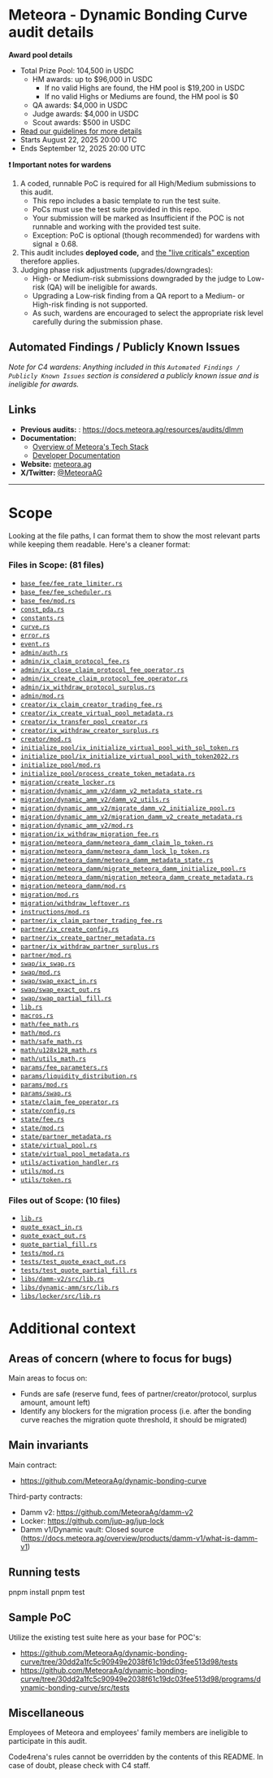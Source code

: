# Meteora - Dynamic Bonding Curve audit details

**Award pool details**
- Total Prize Pool: 104,500 in USDC
  - HM awards: up to $96,000 in USDC
    - If no valid Highs are found, the HM pool is $19,200 in USDC
    - If no valid Highs or Mediums are found, the HM pool is $0
  - QA awards: $4,000 in USDC
  - Judge awards: $4,000 in USDC
  - Scout awards: $500 in USDC
- [Read our guidelines for more details](https://docs.code4rena.com/competitions)
- Starts August 22, 2025 20:00 UTC
- Ends September 12, 2025 20:00 UTC 

**❗ Important notes for wardens** 
1. A coded, runnable PoC is required for all High/Medium submissions to this audit. 
    - This repo includes a basic template to run the test suite.
    - PoCs must use the test suite provided in this repo.
    - Your submission will be marked as Insufficient if the POC is not runnable and working with the provided test suite.
    - Exception: PoC is optional (though recommended) for wardens with signal ≥ 0.68.
1. This audit includes **deployed code,** and [the "live criticals" exception](https://docs.code4rena.com/awarding/incentive-model-and-awards#the-live-criticals-exception) therefore applies. 
1. Judging phase risk adjustments (upgrades/downgrades):
    - High- or Medium-risk submissions downgraded by the judge to Low-risk (QA) will be ineligible for awards.
    - Upgrading a Low-risk finding from a QA report to a Medium- or High-risk finding is not supported.
    - As such, wardens are encouraged to select the appropriate risk level carefully during the submission phase.

## Automated Findings / Publicly Known Issues

_Note for C4 wardens: Anything included in this `Automated Findings / Publicly Known Issues` section is considered a publicly known issue and is ineligible for awards._

## Links

- **Previous audits:** : https://docs.meteora.ag/resources/audits/dlmm
- **Documentation:** 
  - [Overview of Meteora's Tech Stack](https://docs.meteora.ag/overview/home)
  - [Developer Documentation](https://docs.meteora.ag/developer-guide/home)
- **Website:** [meteora.ag](https://app.meteora.ag/)
- **X/Twitter:** [@MeteoraAG](https://x.com/MeteoraAG)

---

# Scope

Looking at the file paths, I can format them to show the most relevant parts while keeping them readable. Here's a cleaner format:

### Files in Scope: (81 files)

- [`base_fee/fee_rate_limiter.rs`](https://github.com/MeteoraAg/dynamic-bonding-curve/blob/30dd2a1fc5c90949e2038f61c19dc03fee513d98/programs/dynamic-bonding-curve/src/base_fee/fee_rate_limiter.rs)
- [`base_fee/fee_scheduler.rs`](https://github.com/MeteoraAg/dynamic-bonding-curve/blob/30dd2a1fc5c90949e2038f61c19dc03fee513d98/programs/dynamic-bonding-curve/src/base_fee/fee_scheduler.rs)
- [`base_fee/mod.rs`](https://github.com/MeteoraAg/dynamic-bonding-curve/blob/30dd2a1fc5c90949e2038f61c19dc03fee513d98/programs/dynamic-bonding-curve/src/base_fee/mod.rs)
- [`const_pda.rs`](https://github.com/MeteoraAg/dynamic-bonding-curve/blob/30dd2a1fc5c90949e2038f61c19dc03fee513d98/programs/dynamic-bonding-curve/src/const_pda.rs)
- [`constants.rs`](https://github.com/MeteoraAg/dynamic-bonding-curve/blob/30dd2a1fc5c90949e2038f61c19dc03fee513d98/programs/dynamic-bonding-curve/src/constants.rs)
- [`curve.rs`](https://github.com/MeteoraAg/dynamic-bonding-curve/blob/30dd2a1fc5c90949e2038f61c19dc03fee513d98/programs/dynamic-bonding-curve/src/curve.rs)
- [`error.rs`](https://github.com/MeteoraAg/dynamic-bonding-curve/blob/30dd2a1fc5c90949e2038f61c19dc03fee513d98/programs/dynamic-bonding-curve/src/error.rs)
- [`event.rs`](https://github.com/MeteoraAg/dynamic-bonding-curve/blob/30dd2a1fc5c90949e2038f61c19dc03fee513d98/programs/dynamic-bonding-curve/src/event.rs)
- [`admin/auth.rs`](https://github.com/MeteoraAg/dynamic-bonding-curve/blob/30dd2a1fc5c90949e2038f61c19dc03fee513d98/programs/dynamic-bonding-curve/src/instructions/admin/auth.rs)
- [`admin/ix_claim_protocol_fee.rs`](https://github.com/MeteoraAg/dynamic-bonding-curve/blob/30dd2a1fc5c90949e2038f61c19dc03fee513d98/programs/dynamic-bonding-curve/src/instructions/admin/ix_claim_protocol_fee.rs)
- [`admin/ix_close_claim_protocol_fee_operator.rs`](https://github.com/MeteoraAg/dynamic-bonding-curve/blob/30dd2a1fc5c90949e2038f61c19dc03fee513d98/programs/dynamic-bonding-curve/src/instructions/admin/ix_close_claim_protocol_fee_operator.rs)
- [`admin/ix_create_claim_protocol_fee_operator.rs`](https://github.com/MeteoraAg/dynamic-bonding-curve/blob/30dd2a1fc5c90949e2038f61c19dc03fee513d98/programs/dynamic-bonding-curve/src/instructions/admin/ix_create_claim_protocol_fee_operator.rs)
- [`admin/ix_withdraw_protocol_surplus.rs`](https://github.com/MeteoraAg/dynamic-bonding-curve/blob/30dd2a1fc5c90949e2038f61c19dc03fee513d98/programs/dynamic-bonding-curve/src/instructions/admin/ix_withdraw_protocol_surplus.rs)
- [`admin/mod.rs`](https://github.com/MeteoraAg/dynamic-bonding-curve/blob/30dd2a1fc5c90949e2038f61c19dc03fee513d98/programs/dynamic-bonding-curve/src/instructions/admin/mod.rs)
- [`creator/ix_claim_creator_trading_fee.rs`](https://github.com/MeteoraAg/dynamic-bonding-curve/blob/30dd2a1fc5c90949e2038f61c19dc03fee513d98/programs/dynamic-bonding-curve/src/instructions/creator/ix_claim_creator_trading_fee.rs)
- [`creator/ix_create_virtual_pool_metadata.rs`](https://github.com/MeteoraAg/dynamic-bonding-curve/blob/30dd2a1fc5c90949e2038f61c19dc03fee513d98/programs/dynamic-bonding-curve/src/instructions/creator/ix_create_virtual_pool_metadata.rs)
- [`creator/ix_transfer_pool_creator.rs`](https://github.com/MeteoraAg/dynamic-bonding-curve/blob/30dd2a1fc5c90949e2038f61c19dc03fee513d98/programs/dynamic-bonding-curve/src/instructions/creator/ix_transfer_pool_creator.rs)
- [`creator/ix_withdraw_creator_surplus.rs`](https://github.com/MeteoraAg/dynamic-bonding-curve/blob/30dd2a1fc5c90949e2038f61c19dc03fee513d98/programs/dynamic-bonding-curve/src/instructions/creator/ix_withdraw_creator_surplus.rs)
- [`creator/mod.rs`](https://github.com/MeteoraAg/dynamic-bonding-curve/blob/30dd2a1fc5c90949e2038f61c19dc03fee513d98/programs/dynamic-bonding-curve/src/instructions/creator/mod.rs)
- [`initialize_pool/ix_initialize_virtual_pool_with_spl_token.rs`](https://github.com/MeteoraAg/dynamic-bonding-curve/blob/30dd2a1fc5c90949e2038f61c19dc03fee513d98/programs/dynamic-bonding-curve/src/instructions/initialize_pool/ix_initialize_virtual_pool_with_spl_token.rs)
- [`initialize_pool/ix_initialize_virtual_pool_with_token2022.rs`](https://github.com/MeteoraAg/dynamic-bonding-curve/blob/30dd2a1fc5c90949e2038f61c19dc03fee513d98/programs/dynamic-bonding-curve/src/instructions/initialize_pool/ix_initialize_virtual_pool_with_token2022.rs)
- [`initialize_pool/mod.rs`](https://github.com/MeteoraAg/dynamic-bonding-curve/blob/30dd2a1fc5c90949e2038f61c19dc03fee513d98/programs/dynamic-bonding-curve/src/instructions/initialize_pool/mod.rs)
- [`initialize_pool/process_create_token_metadata.rs`](https://github.com/MeteoraAg/dynamic-bonding-curve/blob/30dd2a1fc5c90949e2038f61c19dc03fee513d98/programs/dynamic-bonding-curve/src/instructions/initialize_pool/process_create_token_metadata.rs)
- [`migration/create_locker.rs`](https://github.com/MeteoraAg/dynamic-bonding-curve/blob/30dd2a1fc5c90949e2038f61c19dc03fee513d98/programs/dynamic-bonding-curve/src/instructions/migration/create_locker.rs)
- [`migration/dynamic_amm_v2/damm_v2_metadata_state.rs`](https://github.com/MeteoraAg/dynamic-bonding-curve/blob/30dd2a1fc5c90949e2038f61c19dc03fee513d98/programs/dynamic-bonding-curve/src/instructions/migration/dynamic_amm_v2/damm_v2_metadata_state.rs)
- [`migration/dynamic_amm_v2/damm_v2_utils.rs`](https://github.com/MeteoraAg/dynamic-bonding-curve/blob/30dd2a1fc5c90949e2038f61c19dc03fee513d98/programs/dynamic-bonding-curve/src/instructions/migration/dynamic_amm_v2/damm_v2_utils.rs)
- [`migration/dynamic_amm_v2/migrate_damm_v2_initialize_pool.rs`](https://github.com/MeteoraAg/dynamic-bonding-curve/blob/30dd2a1fc5c90949e2038f61c19dc03fee513d98/programs/dynamic-bonding-curve/src/instructions/migration/dynamic_amm_v2/migrate_damm_v2_initialize_pool.rs)
- [`migration/dynamic_amm_v2/migration_damm_v2_create_metadata.rs`](https://github.com/MeteoraAg/dynamic-bonding-curve/blob/30dd2a1fc5c90949e2038f61c19dc03fee513d98/programs/dynamic-bonding-curve/src/instructions/migration/dynamic_amm_v2/migration_damm_v2_create_metadata.rs)
- [`migration/dynamic_amm_v2/mod.rs`](https://github.com/MeteoraAg/dynamic-bonding-curve/blob/30dd2a1fc5c90949e2038f61c19dc03fee513d98/programs/dynamic-bonding-curve/src/instructions/migration/dynamic_amm_v2/mod.rs)
- [`migration/ix_withdraw_migration_fee.rs`](https://github.com/MeteoraAg/dynamic-bonding-curve/blob/30dd2a1fc5c90949e2038f61c19dc03fee513d98/programs/dynamic-bonding-curve/src/instructions/migration/ix_withdraw_migration_fee.rs)
- [`migration/meteora_damm/meteora_damm_claim_lp_token.rs`](https://github.com/MeteoraAg/dynamic-bonding-curve/blob/30dd2a1fc5c90949e2038f61c19dc03fee513d98/programs/dynamic-bonding-curve/src/instructions/migration/meteora_damm/meteora_damm_claim_lp_token.rs)
- [`migration/meteora_damm/meteora_damm_lock_lp_token.rs`](https://github.com/MeteoraAg/dynamic-bonding-curve/blob/30dd2a1fc5c90949e2038f61c19dc03fee513d98/programs/dynamic-bonding-curve/src/instructions/migration/meteora_damm/meteora_damm_lock_lp_token.rs)
- [`migration/meteora_damm/meteora_damm_metadata_state.rs`](https://github.com/MeteoraAg/dynamic-bonding-curve/blob/30dd2a1fc5c90949e2038f61c19dc03fee513d98/programs/dynamic-bonding-curve/src/instructions/migration/meteora_damm/meteora_damm_metadata_state.rs)
- [`migration/meteora_damm/migrate_meteora_damm_initialize_pool.rs`](https://github.com/MeteoraAg/dynamic-bonding-curve/blob/30dd2a1fc5c90949e2038f61c19dc03fee513d98/programs/dynamic-bonding-curve/src/instructions/migration/meteora_damm/migrate_meteora_damm_initialize_pool.rs)
- [`migration/meteora_damm/migration_meteora_damm_create_metadata.rs`](https://github.com/MeteoraAg/dynamic-bonding-curve/blob/30dd2a1fc5c90949e2038f61c19dc03fee513d98/programs/dynamic-bonding-curve/src/instructions/migration/meteora_damm/migration_meteora_damm_create_metadata.rs)
- [`migration/meteora_damm/mod.rs`](https://github.com/MeteoraAg/dynamic-bonding-curve/blob/30dd2a1fc5c90949e2038f61c19dc03fee513d98/programs/dynamic-bonding-curve/src/instructions/migration/meteora_damm/mod.rs)
- [`migration/mod.rs`](https://github.com/MeteoraAg/dynamic-bonding-curve/blob/30dd2a1fc5c90949e2038f61c19dc03fee513d98/programs/dynamic-bonding-curve/src/instructions/migration/mod.rs)
- [`migration/withdraw_leftover.rs`](https://github.com/MeteoraAg/dynamic-bonding-curve/blob/30dd2a1fc5c90949e2038f61c19dc03fee513d98/programs/dynamic-bonding-curve/src/instructions/migration/withdraw_leftover.rs)
- [`instructions/mod.rs`](https://github.com/MeteoraAg/dynamic-bonding-curve/blob/30dd2a1fc5c90949e2038f61c19dc03fee513d98/programs/dynamic-bonding-curve/src/instructions/mod.rs)
- [`partner/ix_claim_partner_trading_fee.rs`](https://github.com/MeteoraAg/dynamic-bonding-curve/blob/30dd2a1fc5c90949e2038f61c19dc03fee513d98/programs/dynamic-bonding-curve/src/instructions/partner/ix_claim_partner_trading_fee.rs)
- [`partner/ix_create_config.rs`](https://github.com/MeteoraAg/dynamic-bonding-curve/blob/30dd2a1fc5c90949e2038f61c19dc03fee513d98/programs/dynamic-bonding-curve/src/instructions/partner/ix_create_config.rs)
- [`partner/ix_create_partner_metadata.rs`](https://github.com/MeteoraAg/dynamic-bonding-curve/blob/30dd2a1fc5c90949e2038f61c19dc03fee513d98/programs/dynamic-bonding-curve/src/instructions/partner/ix_create_partner_metadata.rs)
- [`partner/ix_withdraw_partner_surplus.rs`](https://github.com/MeteoraAg/dynamic-bonding-curve/blob/30dd2a1fc5c90949e2038f61c19dc03fee513d98/programs/dynamic-bonding-curve/src/instructions/partner/ix_withdraw_partner_surplus.rs)
- [`partner/mod.rs`](https://github.com/MeteoraAg/dynamic-bonding-curve/blob/30dd2a1fc5c90949e2038f61c19dc03fee513d98/programs/dynamic-bonding-curve/src/instructions/partner/mod.rs)
- [`swap/ix_swap.rs`](https://github.com/MeteoraAg/dynamic-bonding-curve/blob/30dd2a1fc5c90949e2038f61c19dc03fee513d98/programs/dynamic-bonding-curve/src/instructions/swap/ix_swap.rs)
- [`swap/mod.rs`](https://github.com/MeteoraAg/dynamic-bonding-curve/blob/30dd2a1fc5c90949e2038f61c19dc03fee513d98/programs/dynamic-bonding-curve/src/instructions/swap/mod.rs)
- [`swap/swap_exact_in.rs`](https://github.com/MeteoraAg/dynamic-bonding-curve/blob/30dd2a1fc5c90949e2038f61c19dc03fee513d98/programs/dynamic-bonding-curve/src/instructions/swap/swap_exact_in.rs)
- [`swap/swap_exact_out.rs`](https://github.com/MeteoraAg/dynamic-bonding-curve/blob/30dd2a1fc5c90949e2038f61c19dc03fee513d98/programs/dynamic-bonding-curve/src/instructions/swap/swap_exact_out.rs)
- [`swap/swap_partial_fill.rs`](https://github.com/MeteoraAg/dynamic-bonding-curve/blob/30dd2a1fc5c90949e2038f61c19dc03fee513d98/programs/dynamic-bonding-curve/src/instructions/swap/swap_partial_fill.rs)
- [`lib.rs`](https://github.com/MeteoraAg/dynamic-bonding-curve/blob/30dd2a1fc5c90949e2038f61c19dc03fee513d98/programs/dynamic-bonding-curve/src/lib.rs)
- [`macros.rs`](https://github.com/MeteoraAg/dynamic-bonding-curve/blob/30dd2a1fc5c90949e2038f61c19dc03fee513d98/programs/dynamic-bonding-curve/src/macros.rs)
- [`math/fee_math.rs`](https://github.com/MeteoraAg/dynamic-bonding-curve/blob/30dd2a1fc5c90949e2038f61c19dc03fee513d98/programs/dynamic-bonding-curve/src/math/fee_math.rs)
- [`math/mod.rs`](https://github.com/MeteoraAg/dynamic-bonding-curve/blob/30dd2a1fc5c90949e2038f61c19dc03fee513d98/programs/dynamic-bonding-curve/src/math/mod.rs)
- [`math/safe_math.rs`](https://github.com/MeteoraAg/dynamic-bonding-curve/blob/30dd2a1fc5c90949e2038f61c19dc03fee513d98/programs/dynamic-bonding-curve/src/math/safe_math.rs)
- [`math/u128x128_math.rs`](https://github.com/MeteoraAg/dynamic-bonding-curve/blob/30dd2a1fc5c90949e2038f61c19dc03fee513d98/programs/dynamic-bonding-curve/src/math/u128x128_math.rs)
- [`math/utils_math.rs`](https://github.com/MeteoraAg/dynamic-bonding-curve/blob/30dd2a1fc5c90949e2038f61c19dc03fee513d98/programs/dynamic-bonding-curve/src/math/utils_math.rs)
- [`params/fee_parameters.rs`](https://github.com/MeteoraAg/dynamic-bonding-curve/blob/30dd2a1fc5c90949e2038f61c19dc03fee513d98/programs/dynamic-bonding-curve/src/params/fee_parameters.rs)
- [`params/liquidity_distribution.rs`](https://github.com/MeteoraAg/dynamic-bonding-curve/blob/30dd2a1fc5c90949e2038f61c19dc03fee513d98/programs/dynamic-bonding-curve/src/params/liquidity_distribution.rs)
- [`params/mod.rs`](https://github.com/MeteoraAg/dynamic-bonding-curve/blob/30dd2a1fc5c90949e2038f61c19dc03fee513d98/programs/dynamic-bonding-curve/src/params/mod.rs)
- [`params/swap.rs`](https://github.com/MeteoraAg/dynamic-bonding-curve/blob/30dd2a1fc5c90949e2038f61c19dc03fee513d98/programs/dynamic-bonding-curve/src/params/swap.rs)
- [`state/claim_fee_operator.rs`](https://github.com/MeteoraAg/dynamic-bonding-curve/blob/30dd2a1fc5c90949e2038f61c19dc03fee513d98/programs/dynamic-bonding-curve/src/state/claim_fee_operator.rs)
- [`state/config.rs`](https://github.com/MeteoraAg/dynamic-bonding-curve/blob/30dd2a1fc5c90949e2038f61c19dc03fee513d98/programs/dynamic-bonding-curve/src/state/config.rs)
- [`state/fee.rs`](https://github.com/MeteoraAg/dynamic-bonding-curve/blob/30dd2a1fc5c90949e2038f61c19dc03fee513d98/programs/dynamic-bonding-curve/src/state/fee.rs)
- [`state/mod.rs`](https://github.com/MeteoraAg/dynamic-bonding-curve/blob/30dd2a1fc5c90949e2038f61c19dc03fee513d98/programs/dynamic-bonding-curve/src/state/mod.rs)
- [`state/partner_metadata.rs`](https://github.com/MeteoraAg/dynamic-bonding-curve/blob/30dd2a1fc5c90949e2038f61c19dc03fee513d98/programs/dynamic-bonding-curve/src/state/partner_metadata.rs)
- [`state/virtual_pool.rs`](https://github.com/MeteoraAg/dynamic-bonding-curve/blob/30dd2a1fc5c90949e2038f61c19dc03fee513d98/programs/dynamic-bonding-curve/src/state/virtual_pool.rs)
- [`state/virtual_pool_metadata.rs`](https://github.com/MeteoraAg/dynamic-bonding-curve/blob/30dd2a1fc5c90949e2038f61c19dc03fee513d98/programs/dynamic-bonding-curve/src/state/virtual_pool_metadata.rs)
- [`utils/activation_handler.rs`](https://github.com/MeteoraAg/dynamic-bonding-curve/blob/30dd2a1fc5c90949e2038f61c19dc03fee513d98/programs/dynamic-bonding-curve/src/utils/activation_handler.rs)
- [`utils/mod.rs`](https://github.com/MeteoraAg/dynamic-bonding-curve/blob/30dd2a1fc5c90949e2038f61c19dc03fee513d98/programs/dynamic-bonding-curve/src/utils/mod.rs)
- [`utils/token.rs`](https://github.com/MeteoraAg/dynamic-bonding-curve/blob/30dd2a1fc5c90949e2038f61c19dc03fee513d98/programs/dynamic-bonding-curve/src/utils/token.rs)

### Files out of Scope: (10 files)

- [`lib.rs`](https://github.com/MeteoraAg/dynamic-bonding-curve/blob/30dd2a1fc5c90949e2038f61c19dc03fee513d98/programs/dynamic-bonding-curve/src/lib.rs)
- [`quote_exact_in.rs`](https://github.com/MeteoraAg/dynamic-bonding-curve/blob/30dd2a1fc5c90949e2038f61c19dc03fee513d98/programs/dynamic-bonding-curve/src/quote_exact_in.rs)
- [`quote_exact_out.rs`](https://github.com/MeteoraAg/dynamic-bonding-curve/blob/30dd2a1fc5c90949e2038f61c19dc03fee513d98/programs/dynamic-bonding-curve/src/quote_exact_out.rs)
- [`quote_partial_fill.rs`](https://github.com/MeteoraAg/dynamic-bonding-curve/blob/30dd2a1fc5c90949e2038f61c19dc03fee513d98/programs/dynamic-bonding-curve/src/quote_partial_fill.rs)
- [`tests/mod.rs`](https://github.com/MeteoraAg/dynamic-bonding-curve/blob/30dd2a1fc5c90949e2038f61c19dc03fee513d98/programs/dynamic-bonding-curve/src/tests/mod.rs)
- [`tests/test_quote_exact_out.rs`](https://github.com/MeteoraAg/dynamic-bonding-curve/blob/30dd2a1fc5c90949e2038f61c19dc03fee513d98/programs/dynamic-bonding-curve-sdk/src/tests/test_quote_exact_out.rs)
- [`tests/test_quote_partial_fill.rs`](https://github.com/MeteoraAg/dynamic-bonding-curve/blob/30dd2a1fc5c90949e2038f61c19dc03fee513d98/dynamic-bonding-curve-sdk/src/tests/test_quote_partial_fill.rs)
- [`libs/damm-v2/src/lib.rs`](https://github.com/MeteoraAg/dynamic-bonding-curve/blob/30dd2a1fc5c90949e2038f61c19dc03fee513d98/libs/damm-v2/src/lib.rs)
- [`libs/dynamic-amm/src/lib.rs`](https://github.com/MeteoraAg/dynamic-bonding-curve/blob/30dd2a1fc5c90949e2038f61c19dc03fee513d98/libs/dynamic-amm/src/lib.rs)
- [`libs/locker/src/lib.rs`](https://github.com/MeteoraAg/dynamic-bonding-curve/blob/30dd2a1fc5c90949e2038f61c19dc03fee513d98/libs/locker/src/lib.rs)


# Additional context

## Areas of concern (where to focus for bugs)

Main areas to focus on:
- Funds are safe (reserve fund, fees of partner/creator/protocol, surplus amount, amount left)
- Identify any blockers for the migration process (i.e. after the bonding curve reaches the migration quote threshold, it should be migrated)

## Main invariants

Main contract: 
- https://github.com/MeteoraAg/dynamic-bonding-curve

Third-party contracts:
- Damm v2: https://github.com/MeteoraAg/damm-v2
- Locker: https://github.com/jup-ag/jup-lock
- Damm v1/Dynamic vault: Closed source (https://docs.meteora.ag/overview/products/damm-v1/what-is-damm-v1)

## Running tests

pnpm install
pnpm test

## Sample PoC

Utilize the existing test suite here as your base for POC's:
- https://github.com/MeteoraAg/dynamic-bonding-curve/tree/30dd2a1fc5c90949e2038f61c19dc03fee513d98/tests
- https://github.com/MeteoraAg/dynamic-bonding-curve/tree/30dd2a1fc5c90949e2038f61c19dc03fee513d98/programs/dynamic-bonding-curve/src/tests

## Miscellaneous
Employees of Meteora and employees' family members are ineligible to participate in this audit.

Code4rena's rules cannot be overridden by the contents of this README. In case of doubt, please check with C4 staff.
